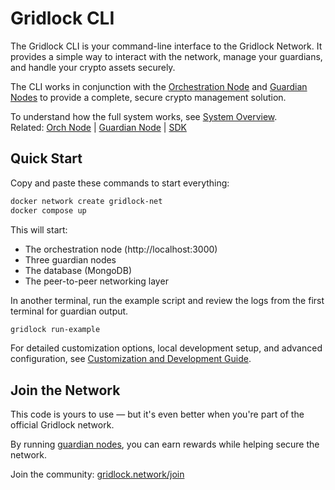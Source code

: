 # Gridlock CLI

The Gridlock CLI is your command-line interface to the Gridlock Network. It provides a simple way to interact with the network, manage your guardians, and handle your crypto assets securely.

The CLI works in conjunction with the [Orchestration Node](https://github.com/GridlockNetwork/orch-node) and [Guardian Nodes](https://github.com/GridlockNetwork/guardian-node) to provide a complete, secure crypto management solution.

To understand how the full system works, see [System Overview](./SystemOverview.md).  
Related: [Orch Node](https://github.com/GridlockNetwork/orch-node) | [Guardian Node](https://github.com/GridlockNetwork/guardian-node) | [SDK](https://github.com/GridlockNetwork/gridlock-sdk)

## Quick Start

Copy and paste these commands to start everything:

```sh
docker network create gridlock-net
docker compose up
```

This will start:

- The orchestration node (http://localhost:3000)
- Three guardian nodes
- The database (MongoDB)
- The peer-to-peer networking layer

In another terminal, run the example script and review the logs from the first terminal for guardian output.

```sh
gridlock run-example
```

For detailed customization options, local development setup, and advanced configuration, see [Customization and Development Guide](./customization_and_development.md).

## Join the Network

This code is yours to use — but it's even better when you're part of the official Gridlock network.

By running [guardian nodes](https://github.com/GridlockNetwork/guardian-node), you can earn rewards while helping secure the network.

Join the community: [gridlock.network/join](https://gridlock.network/join)
